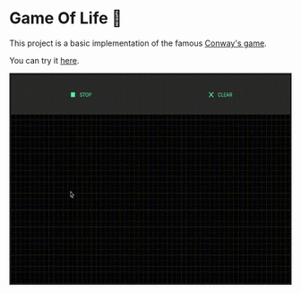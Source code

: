 # Game Of Life 👾

This project is a basic implementation of the famous [Conway's game](https://en.wikipedia.org/wiki/Conway%27s_Game_of_Life).

 You can try it [here](https://gangemilorenzo.github.io/Game-Of-Life).

![screen recording](assets/rec.gif)
